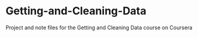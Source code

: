 # Getting-and-Cleaning-Data
Project and note files for the Getting and Cleaning Data course on Coursera
